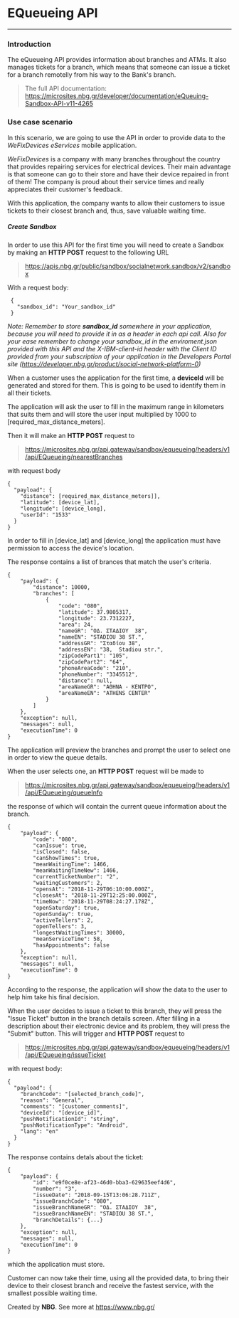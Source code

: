  
# EQueueing API
------------------------------------------------------------------------------------------

### Introduction
The eQueueing API provides information about branches and ATMs. It also manages tickets for a branch, which means that someone can issue a ticket for a branch remotelly from his way to the Bank's branch.

> The full API documentation: https://microsites.nbg.gr/developer/documentation/eQueuing-Sandbox-API-v11-4265

### Use case scenario
In this scenario, we are going to use the API in order to provide data to the *WeFixDevices eServices* mobile application.

*WeFixDevices* is a company with many branches throughout the country that provides repairing services for electrical devices. Their main advantage is that someone can go to their store and have their device repaired in front of them! The company is proud about their service times and really appreciates their customer's feedback.

With this application, the company wants to allow their customers to issue tickets to their closest branch and, thus, save valuable waiting time.

##### Create Sandbox
In order to use this API for the first time you will need to create a Sandbox by making an **HTTP POST** request to the following URL
> https://apis.nbg.gr/public/sandbox/socialnetwork.sandbox/v2/sandbox

With a request body:
```
 {
   "sandbox_id": "Your_sandbox_id"
 }
``` 

*Note: Remember to store **sandbox_id** somewhere in your application, because you will need to provide it in as a header
in each api call. Also for your ease remember to change your sandbox_id in the enviroment.json provided with this API and the *X-IBM-client-id header* with the Client ID provided from your subscription of your application in the Developers Portal site (https://developer.nbg.gr/product/social-network-platform-0)*

When a customer uses the application for the first time, a **deviceId** will be generated and stored for them. This is going to be used to identify them in all their tickets.

The application will ask the user to fill in the maximum range in kilometers that suits them and will store the user input multiplied by 1000 to [required_max_distance_meters].

Then it will make an **HTTP POST** request to
> https://microsites.nbg.gr/api.gateway/sandbox/equeueing/headers/v1/api/EQueueing/nearestBranches

with request body
```
{
  "payload": {
    "distance": [required_max_distance_meters]],
    "latitude": [device_lat],
    "longitude": [device_long],
    "userId": "1533"
  }
}
```

In order to fill in [device_lat] and [device_long] the application must have permission to access the device's location.

The response contains a list of brances that match the user's criteria.
```
{
    "payload": {
        "distance": 10000,
        "branches": [
            {
                "code": "080",
                "latitude": 37.9805317,
                "longitude": 23.7312227,
                "area": 24,
                "nameGR": "ΟΔ. ΣΤΑΔΙΟΥ  38",
                "nameEN": "STADIOU 38 ST.",
                "addressGR": "Σταδίου 38",
                "addressEN": "38,  Stadiou str.",
                "zipCodePart1": "105",
                "zipCodePart2": "64",
                "phoneAreaCode": "210",
                "phoneNumber": "3345512",
                "distance": null,
                "areaNameGR": "ΑΘΗΝΑ - ΚΕΝΤΡΟ",
                "areaNameEN": "ATHENS CENTER"
            }
        ]
    },
    "exception": null,
    "messages": null,
    "executionTime": 0
}
```

The application will preview the branches and prompt the user to select one in order to view the queue details.

When the user selects one, an **HTTP POST** request will be made to
> https://microsites.nbg.gr/api.gateway/sandbox/equeueing/headers/v1/api/EQueueing/queueInfo

the response of which will contain the current queue information about the branch.
```
{
    "payload": {
        "code": "080",
        "canIssue": true,
        "isClosed": false,
        "canShowTimes": true,
        "meanWaitingTime": 1466,
        "meanWaitingTimeNew": 1466,
        "currentTicketNumber": "2",
        "waitingCustomers": 2,
        "opensAt": "2018-11-29T06:10:00.000Z",
        "closesAt": "2018-11-29T12:25:00.000Z",
        "timeNow": "2018-11-29T08:24:27.178Z",
        "openSaturday": true,
        "openSunday": true,
        "activeTellers": 2,
        "openTellers": 3,
        "longestWaitingTimes": 30000,
        "meanServiceTime": 58,
        "hasAppointments": false
    },
    "exception": null,
    "messages": null,
    "executionTime": 0
}
```

According to the response, the application will show the data to the user to help him take his final decision.

When the user decides to issue a ticket to this branch, they will press the "Issue Ticket" button in the branch details screen. After filling in a description about their electronic device and its problem, they will press the "Submit" button.
This will trigger and **HTTP POST** request to
> https://microsites.nbg.gr/api.gateway/sandbox/equeueing/headers/v1/api/EQueueing/issueTicket

with request body:
```
{
  "payload": {
    "branchCode": "[selected_branch_code]",
    "reason": "General",
    "comments": "[customer_comments]",
    "deviceId": "[device_id]",
    "pushNotificationId": "string",
    "pushNotificationType": "Android",
    "lang": "en"
  }
}
```

The response contains detals about the ticket:
```
{
    "payload": {
        "id": "e9f0ce8e-af23-46d0-bba3-629635eef4d6",
        "number": "3",
        "issueDate": "2018-09-15T13:06:28.711Z",
        "issueBranchCode": "080",
        "issueBranchNameGR": "ΟΔ. ΣΤΑΔΙΟΥ  38",
        "issueBranchNameEN": "STADIOU 38 ST.",
        "branchDetails": {...}
    },
    "exception": null,
    "messages": null,
    "executionTime": 0
}
```

which the application must store.

Customer can now take their time, using all the provided data, to bring their device to their closest branch and receive the fastest service, with the smallest possible waiting time.

Created by **NBG**.
See more at https://www.nbg.gr/
